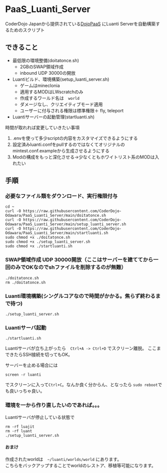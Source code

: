 # PaaS_Luanti_Server
CoderDojo Japanから提供されている[DojoPaaS](https://github.com/coderdojo-japan/dojopaas)
にLuanti Serverを自動構築するためのスクリプト

## できること
- 最低限の環境整備(doitatonce.sh)
  - 2GBのSWAP領域作成
  - inbound UDP 30000の開放
- Luantiビルド、環境構築(setup_luanti_server.sh)
  - ゲームはmineclonia
  - 適用するMODはLWscratchのみ
  - 作成するワールド名は　`world`
  - ダメージなし、クリエイティブモード適用
  - ユーザーに付与される権限は標準権限＋ fly, teleport
- Luantiサーバーの起動管理(startluanti.sh)

時間が取れれば変更していきたい事項
1. .envを使って多少scriptの内容をカスタマイズできるようにする
2. 設定済みluanti.confをpullするのではなくてオリジナルのmintest.conf.exampleから生成させるようにする
3. Modの構成をもっと深化させる->少なくともホワイトリスト系のMODは入れたい

## 手順

### 必要なファイル類をダウンロード、実行権限付与
```shell
cd ~
curl -O https://raw.githubusercontent.com/CoderDojo-Odawara/PaaS_Luanti_Server/main/doitatonce.sh
curl -O https://raw.githubusercontent.com/CoderDojo-Odawara/PaaS_Luanti_Server/main/setup_luanti_server.sh
curl -O https://raw.githubusercontent.com/CoderDojo-Odawara/PaaS_Luanti_Server/main/startluanti.sh
sudo chmod +x ./doitatonce.sh
sudo chmod +x ./setup_luanti_server.sh
sudo chmod +x ./startluanti.sh
```
### SWAP領域作成 UDP 30000開放（ここはサーバーを建ててから一回のみでOKなのでshファイルを削除するのが無難）
```shell
./doitatonce.sh
rm ./doitatonce.sh
```
### Luanti環境構築(シングルコアなので時間がかかる。焦らず終わるまで待つ)
```shell
./setup_luanti_server.sh
```

### Luantiサーバ起動
```shell
./startluanti.sh
```

Luantiサーバが立ち上がったら　`Ctrl+A -> Ctrl+D` でスクリーン離脱。
ここまできたらSSH接続を切ってもOK。

サーバーを止める場合には
```shell
screen -r luanti
```
でスクリーンに入って`Ctrl+C`。なんか良く分からん、となったら `sudo reboot`でも良いっちゃ良い。


### 環境を一から作り直したいのであれば。。。
Luantiサーバが停止している状態で
```shell
rm -rf luajit
rm -rf luant
./setup_luanti_server.sh
```

#### おまけ
作成されたworldは　`~/luanti/worlds/world` にあります。  
こちらをバックアップすることでworldのレストア、移植等可能になります。
